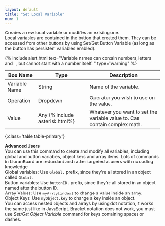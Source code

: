 ```yaml
---
layout: default
title: "Set Local Variable"
num: 1
---
```


Creates a new local variable or modifies an existing one.\
Local variables are contained in the button that created them. They can be accessed from other buttons by using Set/Get Button Variable (as long as the button has persistent variables enabled).

{% include alert.html text="Variable names can contain numbers, letters and _, but cannot start with a number itself. " type="warning" %} 

| Box Name | Type | Description | 
|-------|--------|--------
| Variable Name | String | Name of the variable. |
| Operation | Dropdown | Operator you wish to use on the value.|
| Value | Any {% include asterisk.html%} | Whatever you want to set the variable value to. Can contain complex math.
{:class='table table-primary'}

**Advanced Users**\
You can use this command to create and modify all variables, including global and button variables, object keys and array items. Lots of commands in LioranBoard are redundant and rather targeted at users with no coding knowledge.\
Global variables: Use `Global.` prefix, since they're all stored in an object called `Global`.\
Button variables: Use `buttonID.` prefix, since they're all stored in an object named after the button ID.\
Array Values: Use `myArray[index]` to change a value inside an array.\
Object Keys: Use `myObject.key` to change a key inside an object.\
You can access nested objects and arrays by using dot notation, it works the same just like in JavaScript. Bracket notation does not work, you must use *Set/Get Object Variable* command for keys containing spaces or dashes. 






